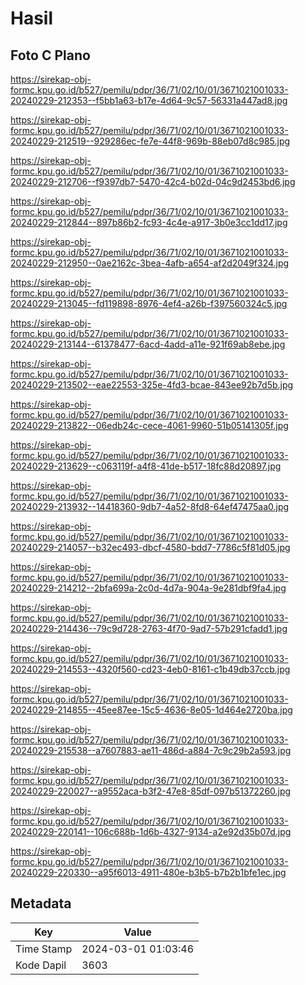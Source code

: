 # Hasil

## Foto C Plano

https://sirekap-obj-formc.kpu.go.id/b527/pemilu/pdpr/36/71/02/10/01/3671021001033-20240229-212353--f5bb1a63-b17e-4d64-9c57-56331a447ad8.jpg

https://sirekap-obj-formc.kpu.go.id/b527/pemilu/pdpr/36/71/02/10/01/3671021001033-20240229-212519--929286ec-fe7e-44f8-969b-88eb07d8c985.jpg

https://sirekap-obj-formc.kpu.go.id/b527/pemilu/pdpr/36/71/02/10/01/3671021001033-20240229-212706--f9397db7-5470-42c4-b02d-04c9d2453bd6.jpg

https://sirekap-obj-formc.kpu.go.id/b527/pemilu/pdpr/36/71/02/10/01/3671021001033-20240229-212844--897b86b2-fc93-4c4e-a917-3b0e3cc1dd17.jpg

https://sirekap-obj-formc.kpu.go.id/b527/pemilu/pdpr/36/71/02/10/01/3671021001033-20240229-212950--0ae2162c-3bea-4afb-a654-af2d2049f324.jpg

https://sirekap-obj-formc.kpu.go.id/b527/pemilu/pdpr/36/71/02/10/01/3671021001033-20240229-213045--fd119898-8976-4ef4-a26b-f397560324c5.jpg

https://sirekap-obj-formc.kpu.go.id/b527/pemilu/pdpr/36/71/02/10/01/3671021001033-20240229-213144--61378477-6acd-4add-a11e-921f69ab8ebe.jpg

https://sirekap-obj-formc.kpu.go.id/b527/pemilu/pdpr/36/71/02/10/01/3671021001033-20240229-213502--eae22553-325e-4fd3-bcae-843ee92b7d5b.jpg

https://sirekap-obj-formc.kpu.go.id/b527/pemilu/pdpr/36/71/02/10/01/3671021001033-20240229-213822--06edb24c-cece-4061-9960-51b05141305f.jpg

https://sirekap-obj-formc.kpu.go.id/b527/pemilu/pdpr/36/71/02/10/01/3671021001033-20240229-213629--c063119f-a4f8-41de-b517-18fc88d20897.jpg

https://sirekap-obj-formc.kpu.go.id/b527/pemilu/pdpr/36/71/02/10/01/3671021001033-20240229-213932--14418360-9db7-4a52-8fd8-64ef47475aa0.jpg

https://sirekap-obj-formc.kpu.go.id/b527/pemilu/pdpr/36/71/02/10/01/3671021001033-20240229-214057--b32ec493-dbcf-4580-bdd7-7786c5f81d05.jpg

https://sirekap-obj-formc.kpu.go.id/b527/pemilu/pdpr/36/71/02/10/01/3671021001033-20240229-214212--2bfa699a-2c0d-4d7a-904a-9e281dbf9fa4.jpg

https://sirekap-obj-formc.kpu.go.id/b527/pemilu/pdpr/36/71/02/10/01/3671021001033-20240229-214436--79c9d728-2763-4f70-9ad7-57b291cfadd1.jpg

https://sirekap-obj-formc.kpu.go.id/b527/pemilu/pdpr/36/71/02/10/01/3671021001033-20240229-214553--4320f560-cd23-4eb0-8161-c1b49db37ccb.jpg

https://sirekap-obj-formc.kpu.go.id/b527/pemilu/pdpr/36/71/02/10/01/3671021001033-20240229-214855--45ee87ee-15c5-4636-8e05-1d464e2720ba.jpg

https://sirekap-obj-formc.kpu.go.id/b527/pemilu/pdpr/36/71/02/10/01/3671021001033-20240229-215538--a7607883-ae11-486d-a884-7c9c29b2a593.jpg

https://sirekap-obj-formc.kpu.go.id/b527/pemilu/pdpr/36/71/02/10/01/3671021001033-20240229-220027--a9552aca-b3f2-47e8-85df-097b51372260.jpg

https://sirekap-obj-formc.kpu.go.id/b527/pemilu/pdpr/36/71/02/10/01/3671021001033-20240229-220141--106c688b-1d6b-4327-9134-a2e92d35b07d.jpg

https://sirekap-obj-formc.kpu.go.id/b527/pemilu/pdpr/36/71/02/10/01/3671021001033-20240229-220330--a95f6013-4911-480e-b3b5-b7b2b1bfe1ec.jpg


## Metadata

| Key        | Value               |
| ---------- | ------------------- |
| Time Stamp | 2024-03-01 01:03:46 |
| Kode Dapil | 3603                |



